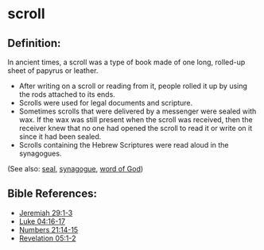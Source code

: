 # scroll #

## Definition: ##

In ancient times, a scroll was a type of book made of one long, rolled-up sheet of papyrus or leather.

* After writing on a scroll or reading from it, people rolled it up by using the rods attached to its ends.
* Scrolls were used for legal documents and scripture.
* Sometimes scrolls that were delivered by a messenger were sealed with wax. If the wax was still present when the scroll was received, then the receiver knew that no one had opened the scroll to read it or write on it since it had been sealed.
* Scrolls containing the Hebrew Scriptures were read aloud in the synagogues.

(See also: [seal](../other/seal.md), [synagogue](../other/synagogue.md), [word of God](../kt/wordofgod.md))

## Bible References: ##

* [Jeremiah 29:1-3](en/tn/jer/help/29/01)
* [Luke 04:16-17](en/tn/luk/help/04/16)
* [Numbers 21:14-15](en/tn/num/help/21/14)
* [Revelation 05:1-2](en/tn/rev/help/05/01)